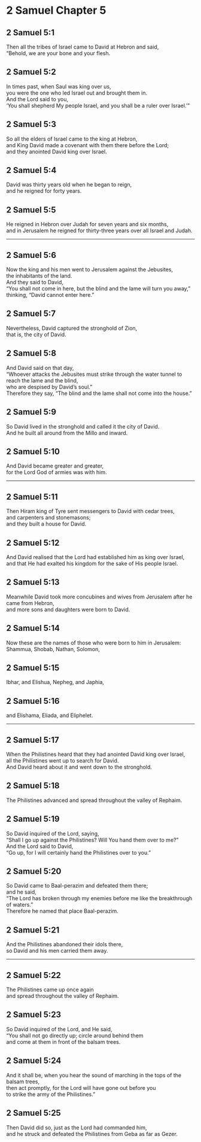 # 2 Samuel Chapter 5

## 2 Samuel 5:1

Then all the tribes of Israel came to David at Hebron and said,  
“Behold, we are your bone and your flesh.

## 2 Samuel 5:2

In times past, when Saul was king over us,  
you were the one who led Israel out and brought them in.  
And the Lord said to you,  
‘You shall shepherd My people Israel, and you shall be a ruler over Israel.’”

## 2 Samuel 5:3

So all the elders of Israel came to the king at Hebron,  
and King David made a covenant with them there before the Lord;  
and they anointed David king over Israel.

## 2 Samuel 5:4

David was thirty years old when he began to reign,  
and he reigned for forty years.

## 2 Samuel 5:5

He reigned in Hebron over Judah for seven years and six months,  
and in Jerusalem he reigned for thirty-three years over all Israel and Judah.

---

## 2 Samuel 5:6

Now the king and his men went to Jerusalem against the Jebusites,  
the inhabitants of the land.  
And they said to David,  
“You shall not come in here, but the blind and the lame will turn you away,”  
thinking, “David cannot enter here.”

## 2 Samuel 5:7

Nevertheless, David captured the stronghold of Zion,  
that is, the city of David.

## 2 Samuel 5:8

And David said on that day,  
“Whoever attacks the Jebusites must strike through the water tunnel to reach the lame and the blind,  
who are despised by David’s soul.”  
Therefore they say, “The blind and the lame shall not come into the house.”

## 2 Samuel 5:9

So David lived in the stronghold and called it the city of David.  
And he built all around from the Millo and inward.

## 2 Samuel 5:10

And David became greater and greater,  
for the Lord God of armies was with him.

---

## 2 Samuel 5:11

Then Hiram king of Tyre sent messengers to David with cedar trees,  
and carpenters and stonemasons;  
and they built a house for David.

## 2 Samuel 5:12

And David realised that the Lord had established him as king over Israel,  
and that He had exalted his kingdom for the sake of His people Israel.

## 2 Samuel 5:13

Meanwhile David took more concubines and wives from Jerusalem after he came from Hebron,  
and more sons and daughters were born to David.

## 2 Samuel 5:14

Now these are the names of those who were born to him in Jerusalem:  
Shammua, Shobab, Nathan, Solomon,

## 2 Samuel 5:15

Ibhar, and Elishua, Nepheg, and Japhia,

## 2 Samuel 5:16

and Elishama, Eliada, and Eliphelet.

---

## 2 Samuel 5:17

When the Philistines heard that they had anointed David king over Israel,  
all the Philistines went up to search for David.  
And David heard about it and went down to the stronghold.

## 2 Samuel 5:18

The Philistines advanced and spread throughout the valley of Rephaim.

## 2 Samuel 5:19

So David inquired of the Lord, saying,  
“Shall I go up against the Philistines? Will You hand them over to me?”  
And the Lord said to David,  
“Go up, for I will certainly hand the Philistines over to you.”

## 2 Samuel 5:20

So David came to Baal-perazim and defeated them there;  
and he said,  
“The Lord has broken through my enemies before me like the breakthrough of waters.”  
Therefore he named that place Baal-perazim.

## 2 Samuel 5:21

And the Philistines abandoned their idols there,  
so David and his men carried them away.

---

## 2 Samuel 5:22

The Philistines came up once again  
and spread throughout the valley of Rephaim.

## 2 Samuel 5:23

So David inquired of the Lord, and He said,  
“You shall not go directly up; circle around behind them  
and come at them in front of the balsam trees.

## 2 Samuel 5:24

And it shall be, when you hear the sound of marching in the tops of the balsam trees,  
then act promptly, for the Lord will have gone out before you  
to strike the army of the Philistines.”

## 2 Samuel 5:25

Then David did so, just as the Lord had commanded him,  
and he struck and defeated the Philistines from Geba as far as Gezer.
